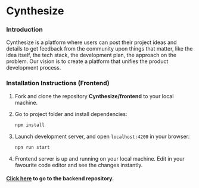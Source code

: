 # Cynthesize

### Introduction

Cynthesize is a platform where users can post their project ideas and details to get feedback from the community upon things that matter, like the idea itself, the tech stack, the development plan, the approach on the problem. Our vision is to create a platform that unifies the product development process.

### Installation Instructions (Frontend)

1. Fork and clone the repository **Cynthesize/frontend** to your local machine.
2. Go to project folder and install dependencies:
     ```sh
    npm install
    ```

2. Launch development server, and open `localhost:4200` in your browser:
    ```sh
    npn run start
    ```
3. Frontend server is up and running on your local machine. Edit in your favourite code editor and see the changes instantly.

#### [Click here](https://github.com/Cynthesize/backend) to go to the backend repository.



